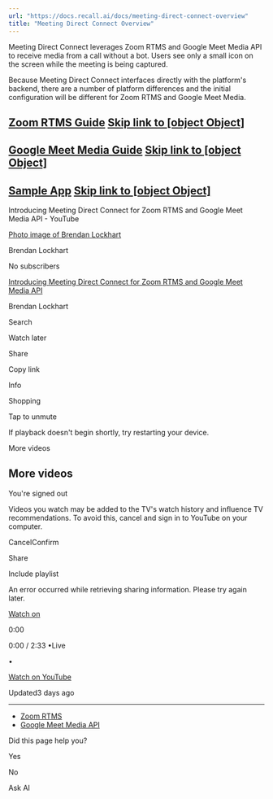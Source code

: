 ```yaml
---
url: "https://docs.recall.ai/docs/meeting-direct-connect-overview"
title: "Meeting Direct Connect Overview"
---
```


Meeting Direct Connect leverages Zoom RTMS and Google Meet Media API to receive media from a call without a bot. Users see only a small icon on the screen while the meeting is being captured.

Because Meeting Direct Connect interfaces directly with the platform's backend, there are a number of platform differences and the initial configuration will be different for Zoom RTMS and Google Meet Media.

## [Zoom RTMS Guide](https://docs.recall.ai/docs/meeting-direct-connect-for-zoom-rtms)   [Skip link to [object Object]](https://docs.recall.ai/docs/meeting-direct-connect-overview\#zoom-rtms-guide)

## [Google Meet Media Guide](https://docs.recall.ai/docs/meeting-direct-connect-for-google-meet-media-api)   [Skip link to [object Object]](https://docs.recall.ai/docs/meeting-direct-connect-overview\#google-meet-media-guide)

## [Sample App](https://github.com/recallai/meeting-direct-connect/)   [Skip link to [object Object]](https://docs.recall.ai/docs/meeting-direct-connect-overview\#sample-app)

Introducing Meeting Direct Connect for Zoom RTMS and Google Meet Media API - YouTube

[Photo image of Brendan Lockhart](https://www.youtube.com/channel/UCE7A4OIR7Sp7HXWjoRbKzqQ?embeds_widget_referrer=https%3A%2F%2Fdocs.recall.ai%2F&embeds_referring_euri=https%3A%2F%2Fcdn.embedly.com%2F&embeds_referring_origin=https%3A%2F%2Fcdn.embedly.com)

Brendan Lockhart

No subscribers

[Introducing Meeting Direct Connect for Zoom RTMS and Google Meet Media API](https://www.youtube.com/watch?v=hSSdSj-mmlY)

Brendan Lockhart

Search

Watch later

Share

Copy link

Info

Shopping

Tap to unmute

If playback doesn't begin shortly, try restarting your device.

More videos

## More videos

You're signed out

Videos you watch may be added to the TV's watch history and influence TV recommendations. To avoid this, cancel and sign in to YouTube on your computer.

CancelConfirm

Share

Include playlist

An error occurred while retrieving sharing information. Please try again later.

[Watch on](https://www.youtube.com/watch?v=hSSdSj-mmlY&embeds_widget_referrer=https%3A%2F%2Fdocs.recall.ai%2F&embeds_referring_euri=https%3A%2F%2Fcdn.embedly.com%2F&embeds_referring_origin=https%3A%2F%2Fcdn.embedly.com)

0:00

0:00 / 2:33
•Live

•

[Watch on YouTube](https://www.youtube.com/watch?v=hSSdSj-mmlY "Watch on YouTube")

Updated3 days ago

* * *

- [Zoom RTMS](https://docs.recall.ai/docs/meeting-direct-connect-for-zoom-rtms)
- [Google Meet Media API](https://docs.recall.ai/docs/google-meet-media-api)

Did this page help you?

Yes

No

Ask AI